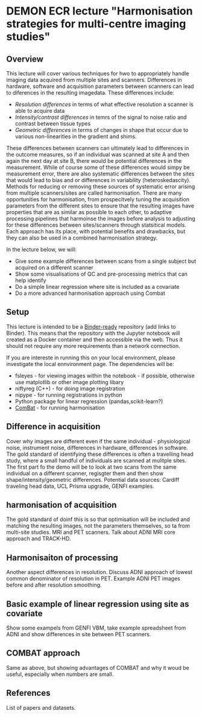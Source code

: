 # DEMON ECR lecture "Harmonisation strategies for multi-centre imaging studies"

## Overview
This lecture will cover various techniques for hwo to appropriately handle imaging data acquired from multiple sites and scanners. 
Differences in hardware, software and acquisition parameters between scanners can lead to diferences in the resulting imagedata. 
These differences include:

* _Resolution differences_ in terms of what effective resolution a scanner is able to acquire data
* _Intensity/contrast differences_ in temrs of the signal to noise ratio and contrast between tissue types
* _Geometric differences_ in terms of changes in shape that occur due to various non-linearities in the gradient and shims.

These differences between scanners can ultimately lead to differences in the outcome measures, so if an individual
was scanned at site A and then again the next day at site B, there would be potential differences in the measurement.
While of course some of these differences would simpy be measurement error, there are also systematic differences between the sites that would lead
to bias and or differences in variability (heteroskedascity). 
Methods for reducing or removing these sources of systematic error arising from multiple scanners/sites are called harmonisation. 
There are many opportunities for harmonisation, from prospecitvely tuning the acquisition parameters from the different sites 
to ensure that the resulting images have properties that are as similar as possible to each other, to adaptive processing pipelines
that harmoinse the images before analysis to adjusting for these differences between sites/scanners through statsitical models.
Each approach has its place, with potential benefits and drawbacks, but they can also be used in a combined harmonisation strategy.

In the lecture below, we will:
* Give some example differences between scans from a single subject but acquired on a different scanner
* Show some visualisations of QC and pre-processing metrics that can help identify 
* Do a simple linear regression where site is included as a covariate
* Do a more advanced harmonisation approach using Combat

## Setup
This lecture is intended to be a [Binder-ready](https://mybinder.org/) repository (add links to Binder). This means that the repository with the Jupyter notebook will created as a 
Docker container and then accessible via the web. Thus it should not require any more requirements than a network connection.

If you are intereste in running this on your local environment, please investigate the local ennvironment page. The dependencies will be: 
* fsleyes - for viewing images within the notebook - if possible, otherwise use matplotlib or other image plotting libary
* niftyreg (C++) - for doing image registration
* nipype - for running registrations in python
* Python package for linear regression (pandas,scikit-learn?)
* [ComBat](https://github.com/Jfortin1/ComBatHarmonization) - for running harmonisation

## Difference in acquisition
Cover why images are different even if the same individual - physiological noise, instrument noise, differences in hardware, differences in software. The gold standard of identifying these differences is often a travelling head study, where a small handful of individuals are scanned at mulitple sites. 
The first part fo the demo will be to look at two scans from the same individual on a different scanner, regisgter them and then show shape/intensity/geometric differences.
Potential data sources: Cardiff traveling head data, UCL Prisma upgrade, GENFI examples.

## harmonisation of acquisition
The gold standard of doinf this is so that optimisation  will be included and matching the resulting images, not the parameters themselves, so ta
from multi-site studies. MRI and PET scanners. Talk about ADNI MRI core approach and TRACK-HD.

## Harmonisaiton of processing
Another aspect differences in resolution. Discuss ADNI approach of lowest common denominator of resolution in PET.
Example ADNI PET images before and after resolution smoothing.

## Basic example of linear regression using site as covariate
Show some exampels from GENFI VBM, take example spreadsheet from ADNI and show differences in site between PET scanners.

## COMBAT approach
Same as above, but showing advantages of COMBAT and why it woud be useful, especially when numbers are small. 

## References
List of papers and datasets.
